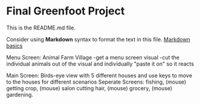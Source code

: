 # Final Greenfoot Project
This is the README.md file.

Consider using **Markdown** syntax to format the text in this file. [Markdown basics](https://www.markdownguide.org/getting-started/)


Menu Screen: Animal Farm Village
-get a menu screen visual
-cut the individual animals out of the visual and individually "paste it on" so it reacts

Main Screen: Birds-eye view with 5 different houses and use keys to move to the houses for different scenarios 
Seperate Screens: fishing, (mouse) getting crop, (mouse) salon cutting hair, (mouse) grocery, (mouse) gardening.
